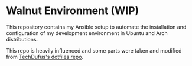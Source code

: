 # Walnut Environment (WIP)

This repository contains my Ansible setup to automate the installation and configuration of my development environment in Ubuntu and Arch distributions. 

This repo is heavily influenced and some parts were taken and modified from [TechDufus's dotfiles repo](https://github.com/TechDufus/dotfiles/tree/main). 

